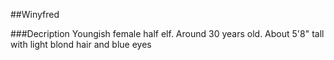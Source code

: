##Winyfred

###Decription
Youngish female half elf. Around 30 years old. About 5'8" tall with light blond hair and blue eyes
